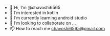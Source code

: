 - 👋 Hi, I’m @chavoshi6565
- 👀 I’m interested in kotlin
- 🌱 I’m currently learning android studio
- 💞️ I’m looking to collaborate on ...
- 📫 How to reach me chavoshi6565@gmail.com

<!---
chavoshi6565/chavoshi6565 is a ✨ special ✨ repository because its `README.md` (this file) appears on your GitHub profile.
You can click the Preview link to take a look at your changes.
--->
